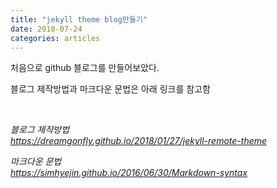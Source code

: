 ```yaml
---
title: "jekyll theme blog만들기"
date: 2018-07-24
categories: articles
---
```



처음으로 github 블로그를 만들어보았다.

블로그 제작방법과 마크다운 문법은 아래 링크를 참고함



<br/>

  

*블로그 제작방법*   
*<https://dreamgonfly.github.io/2018/01/27/jekyll-remote-theme>*  

*마크다운 문법*  
*<https://simhyejin.github.io/2016/06/30/Markdown-syntax>*


